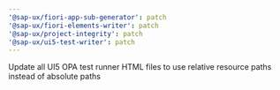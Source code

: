 ```yaml
---
'@sap-ux/fiori-app-sub-generator': patch
'@sap-ux/fiori-elements-writer': patch
'@sap-ux/project-integrity': patch
'@sap-ux/ui5-test-writer': patch
---
```


Update all UI5 OPA test runner HTML files to use relative resource paths instead of absolute paths
